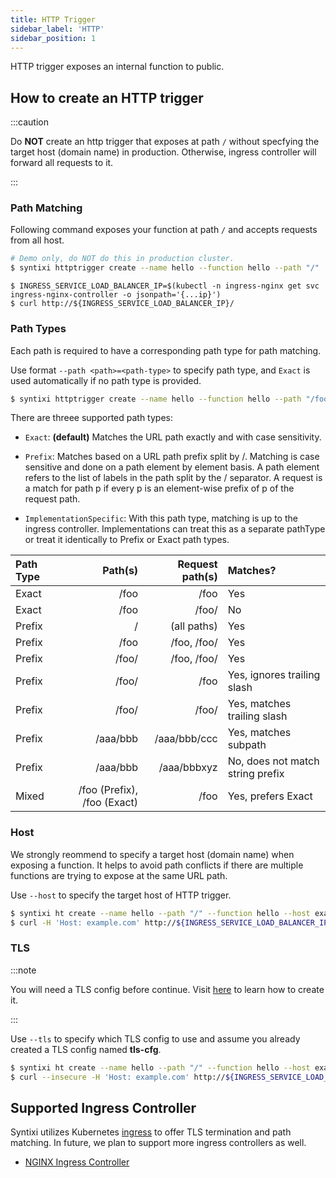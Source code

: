 ```yaml
---
title: HTTP Trigger
sidebar_label: 'HTTP'
sidebar_position: 1
---
```


HTTP trigger exposes an internal function to public.

## How to create an HTTP trigger

:::caution

Do **NOT** create an http trigger that exposes at path `/` without specfying the target host (domain name) in production.
Otherwise, ingress controller will forward all requests to it.

:::

### Path Matching

Following command exposes your function at path `/` and accepts requests from all host.

```sh
# Demo only, do NOT do this in production cluster.
$ syntixi httptrigger create --name hello --function hello --path "/"
```

```
$ INGRESS_SERVICE_LOAD_BALANCER_IP=$(kubectl -n ingress-nginx get svc ingress-nginx-controller -o jsonpath='{...ip}')
$ curl http://${INGRESS_SERVICE_LOAD_BALANCER_IP}/
```

### Path Types

Each path is required to have a corresponding path type for path matching.

Use format `--path <path>=<path-type>` to specify path type, and `Exact` is used automatically if no path type is provided.  

```sh
$ syntixi httptrigger create --name hello --function hello --path "/foo/bar=Exact"
```

There are threee supported path types:

* `Exact`: **(default)** Matches the URL path exactly and with case sensitivity.

* `Prefix`: Matches based on a URL path prefix split by /. Matching is case sensitive and done on a path element by element basis. A path element refers to the list of labels in the path split by the / separator. A request is a match for path p if every p is an element-wise prefix of p of the request path.

* `ImplementationSpecific`: With this path type, matching is up to the ingress controller. Implementations can treat this as a separate pathType or treat it identically to Prefix or Exact path types.

Path Type     | Path(s)  | 	Request path(s) | Matches?
:-------------|---------:|-----------------:| :----
Exact         | /foo     |  /foo            | Yes
Exact         | /foo     |  /foo/           | No
Prefix        | /        |  (all paths)     | Yes
Prefix        | /foo     |  /foo, /foo/     | Yes
Prefix        | /foo/    |  /foo, /foo/     | Yes
Prefix        | /foo/    |  /foo            | Yes, ignores trailing slash
Prefix        | /foo/    |  /foo/           | Yes, matches trailing slash
Prefix	      | /aaa/bbb |  /aaa/bbb/ccc	| Yes, matches subpath
Prefix	      | /aaa/bbb |  /aaa/bbbxyz     | No, does not match string prefix
Mixed         | /foo (Prefix), /foo (Exact)	| /foo | Yes, prefers Exact

### Host

We strongly reommend to specify a target host (domain name) when exposing a function. It helps to avoid path conflicts if there are multiple functions are trying to expose at the same URL path.

Use `--host` to specify the target host of HTTP trigger.

```sh
$ syntixi ht create --name hello --path "/" --function hello --host example.com
$ curl -H 'Host: example.com' http://${INGRESS_SERVICE_LOAD_BALANCER_IP}/
```

### TLS

:::note

You will need a TLS config before continue. Visit [here](../core/config.md#file) to learn how to create it.

:::

Use `--tls` to specify which TLS config to use and assume you already created a TLS config named **tls-cfg**.

```sh
$ syntixi ht create --name hello --path "/" --function hello --host example.com --tls tls-cfg
$ curl --insecure -H 'Host: example.com' http://${INGRESS_SERVICE_LOAD_BALANCER_IP}/
```

## Supported Ingress Controller

Syntixi utilizes Kubernetes [ingress](https://kubernetes.io/docs/concepts/services-networking/ingress/) to offer TLS termination and path matching. In future, we plan to support more ingress controllers as well.

* [NGINX Ingress Controller](https://kubernetes.github.io/ingress-nginx/)